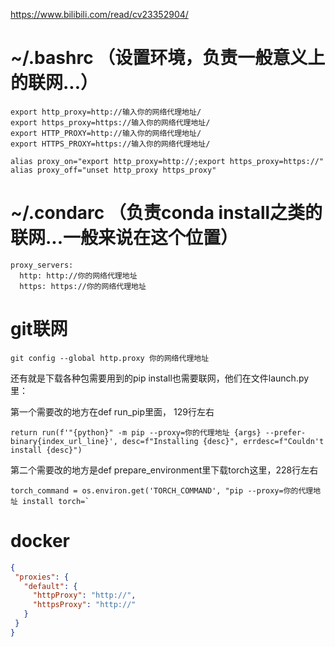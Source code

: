https://www.bilibili.com/read/cv23352904/

# ~/.bashrc （设置环境，负责一般意义上的联网...）
```
export http_proxy=http://输入你的网络代理地址/
export https_proxy=https://输入你的网络代理地址/
export HTTP_PROXY=http://输入你的网络代理地址/
export HTTPS_PROXY=https://输入你的网络代理地址/
```
```
alias proxy_on="export http_proxy=http://;export https_proxy=https://"
alias proxy_off="unset http_proxy https_proxy"
```

# ~/.condarc （负责conda install之类的联网...一般来说在这个位置）
```
proxy_servers:
  http: http://你的网络代理地址
  https: https://你的网络代理地址
```

# git联网
```
git config --global http.proxy 你的网络代理地址
```

还有就是下载各种包需要用到的pip install也需要联网，他们在文件launch.py里：

第一个需要改的地方在def run_pip里面， 129行左右
```
return run(f'"{python}" -m pip --proxy=你的代理地址 {args} --prefer-binary{index_url_line}', desc=f"Installing {desc}", errdesc=f"Couldn't install {desc}")
```
第二个需要改的地方是def prepare_environment里下载torch这里，228行左右
```
torch_command = os.environ.get('TORCH_COMMAND', "pip --proxy=你的代理地址 install torch=`
```

# docker
```json
{
 "proxies": {
   "default": {
     "httpProxy": "http://",
     "httpsProxy": "http://"
   }
 }
}
```
